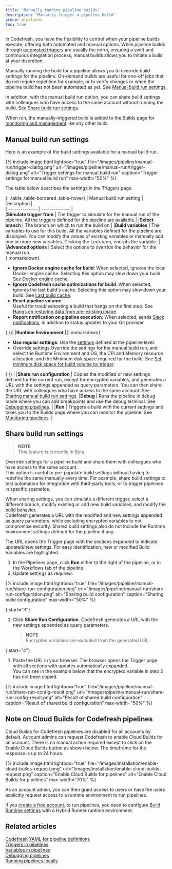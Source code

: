 ```yaml
---
title: "Manually running pipeline builds"
description: "Manually trigger a pipeline build"
group: pipelines
toc: true
---
```


In Codefresh, you have the flexibility to control when your pipeline builds execute, offering both automated and manual options. 
While pipeline builds through [automated triggers]({{site.baseurl}}/docs/pipelines/triggers/) are usually the norm, ensuring a swift and continuous integration process, manual builds allows you to initiate a build at your discretion.

Manually running the build for a pipeline allows you to override build settings for the pipeline. On-demand builds are useful for one-off jobs that do not require repetition for example, or to verify changes or when the pipeline build has not been automated as yet. See [Manual build run settings](#manual-build-run-settings).  

In addition, with the manual build run option, you can share build settings with colleagues who have access to the same account without running the build. See [Share build run settings](#share-build-run-settings). 

When run, the manually-triggered build is added to the Builds page for [monitoring and management]({{site.baseurl}}/docs/pipelines/monitoring-pipelines/) like any other build.



## Manual build run settings
Here is an example of the build settings available for a manual build run. 

{% include 
image.html 
lightbox="true" 
file="/images/pipeline/manual-run/trigger-dialog.png" 
url="/images/pipeline/manual-run/trigger-dialog.png"
alt="Trigger settings for manual build run" 
caption="Trigger settings for manual build run"
max-width="50%"
%}

The table below describes the settings in the Triggers page. 

{: .table .table-bordered .table-hover}
| Manual build run setting | Description            |  
| --------------        | --------------         |  
|**Simulate trigger from**      | The trigger to simulate for the manual run of the pipeline. All the triggers defined for the pipeline are available.|
|**Select branch**      | The branch on which to run the build on.|
|**Build variables**       | The variables to use for this build. All the variables defined for the pipeline are displayed. You can modify the values of existing variables or manually add one or more new variables. Clicking the Lock icon, encrpts the variable.    |
|**Advanced options**        | Select the options to override the behavior for the manual run. <br>{::nomarkdown}<ul><li><b>Ignore Docker engine cache for build</b>: When selected, ignores the local Docker engine cache. Selecting this option may slow down your build. See <a href="https://codefresh.io/docs/docs/kb/articles/disabling-codefresh-caching-mechanisms">Docker engine cache</a>.</li><li><b>Ignore Codefresh cache optimizations for build</b>: When selected, ignores the last build's cache. Selecting this option may slow down your build. See <a href="https://codefresh.io/docs/docs/kb/articles/disabling-codefresh-caching-mechanisms">Last build cache</a>.</li><li><b>Reset pipeline volume</b>:</li>Useful for troubleshooting a build that hangs on the first step.  See <a href="https://codefresh.io/docs/docs/kb/articles/restoring-data-from-pre-existing-image-hangs-on/">Hangs on restoring data from pre-existing image</a>.</li><li><b>Report notification on pipeline execution</b>: When selected, sends <a href="https://codefresh.io/docs/docs/integrations/notifications/slack-integration/">Slack notifications</a>, in addition to status updates to your Git provider</li></ul>{:/}|
|**Runtime Environment**        |{::nomarkdown}<ul><li><b>Use regular settings</b>: Use the <a href="https://codefresh.io/docs/docs/pipelines/pipelines/#pipeline-settings">settings</a> defined at the pipeline level.</li><li>Override settings</b>:Override the settings for the manual build run, and select the Runtime Environment and OS, the CPI and Memory resource allocation, and the Minimum disk space required for the build. See <a href="https://codefresh.io/docs/docs/pipelines/triggers/git-triggers/#set-minimum-disk-space-for-build-volume-by-trigger">Set minimum disk space for build volume by trigger</a>.</li></ul>{:/} |
|**Share run configuration**      | Copies the modified or new settings defined for the current run, except for encrypted variables, and generates a URL with the settings appended as query parameters. You can then share the URL with colleagues who have access to the same account. See [Sharing manual build run settings](#sharing-manual-build-run-settings).
|**Debug** | Runs the pipeline in debug mode where you can add breakpoints and use the debug terminal. See [Debugging pipelines]({{site.baseurl}}/docs/pipelines/debugging-pipelines/). |
|**Run** | Triggers a build with the current settings and takes you to the Builds page where you can monitor the pipeline. See [Monitoring pipelines]({{site.baseurl}}/docs/pipelines/monitoring-pipelines/). |



## Share build run settings 
>**NOTE**  
This feature is currently in Beta.

Override settings for a pipeline build and share them with colleagues who have access to the same account.    
This option is useful to pre-populate build settings without having to redefine the same manually every time. For example, share build settings to test automation for integration with third-party tools, or to trigger pipelines in specific scenarios.  

When sharing settings, you can simulate a different trigger, select a different branch, modify existing or add new build variables, and modify the build behavior.  
Codefresh generates a URL with the modified and new settings appended as query parameters, while excluding encrypted variables to not compromise security. Shared build settings also do not include the Runtime environment settings defined for the pipeline if any.  

The URL opens the Trigger page with the sections expanded to indicate updated/new settings. For easy identification, new or modified Build Variables are highlighted. 

1. In the Pipelines page, click **Run** either to the right of the pipeline, or in the Workflows tab of the pipeline.
1. Update settings as required.

{% include 
image.html 
lightbox="true" 
file="/images/pipeline/manual-run/share-run-configuration.png" 
url="/images/pipeline/manual-run/share-run-configuration.png"
alt="Sharing build configuration" 
caption="Sharing build configuration"
max-width="50%"
%}

{:start="3"}
1. Click **Share Run Configuration**.
  Codefresh generates a URL with the new settings appended as query parameters.
  
    >**NOTE**  
    Encrypted variables are excluded from the generated URL.

{:start="4"}
1. Paste the URL in your browser.
  The browser opens the Trigger page with all sections with updates automatically expanded.  
  You can see in the example below that the encrypted variable in step 2 has not been copied.

{% include 
image.html 
lightbox="true" 
file="/images/pipeline/manual-run/share-run-config-result.png" 
url="/images/pipeline/manual-run/share-run-config-result.png"
alt="Result of shared build configuration" 
caption="Result of shared build configuration"
max-width="50%"
%}


## Note on Cloud Builds for Codefresh pipelines


Cloud Builds for Codefresh pipelines are disabled for all accounts by default. 
Account admins can request Codefresh to enable Cloud Builds for an account. There is no manual action required except to click on the Enable Cloud Builds button as shown below. The timeframe for the response is up to 24 hours.<br>

{% include image.html
  lightbox="true"
  file="/images/installation/enable-cloud-builds-request.png"
  url="/images/installation/enable-cloud-builds-request.png"
  caption="Enable Cloud Builds for pipelines"
  alt="Enable Cloud Builds for pipelines"
  max-width="70%"
    %} 

As an account admin, you can then grant access to users or have the users explicitly request access to a runtime environment to run pipelines. 

If you [create a free account]({{site.baseurl}}/docs/quick-start/create-codefresh-account/), to run pipelines, you need to configure [Build Runtime settings]({{site.baseurl}}/docs/pipelines/pipelines/#build-runtime) with a Hybrid Runner runtime environment.  

## Related articles
[Codefresh YAML for pipeline definitions]({{site.baseurl}}/docs/pipelines/what-is-the-codefresh-yaml/)  
[Triggers in pipelines]({{site.baseurl}}/docs/pipelines/triggers/)  
[Variables in pipelines]({{site.baseurl}}/docs/pipelines/variables/)  
[Debugging pipelines]({{site.baseurl}}/docs/pipelines/debugging-pipelines/)  
[Running pipelines locally]({{site.baseurl}}/docs/pipelines/running-pipelines-locally/)  
